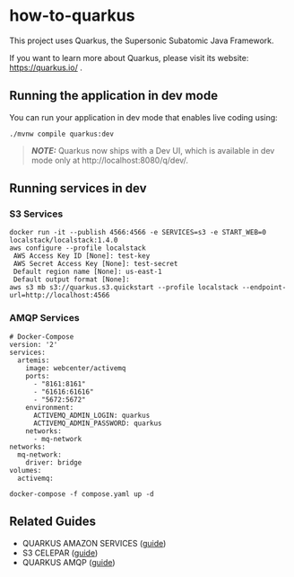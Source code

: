 # how-to-quarkus

This project uses Quarkus, the Supersonic Subatomic Java Framework.

If you want to learn more about Quarkus, please visit its website: https://quarkus.io/ .

## Running the application in dev mode

You can run your application in dev mode that enables live coding using:
```shell script
./mvnw compile quarkus:dev
```

> **_NOTE:_**  Quarkus now ships with a Dev UI, which is available in dev mode only at http://localhost:8080/q/dev/.

## Running services in dev

### S3 Services

```shell script
docker run -it --publish 4566:4566 -e SERVICES=s3 -e START_WEB=0 localstack/localstack:1.4.0
aws configure --profile localstack
 AWS Access Key ID [None]: test-key
 AWS Secret Access Key [None]: test-secret
 Default region name [None]: us-east-1
 Default output format [None]:
aws s3 mb s3://quarkus.s3.quickstart --profile localstack --endpoint-url=http://localhost:4566
```

### AMQP Services

```
# Docker-Compose
version: '2'
services:
  artemis:
    image: webcenter/activemq
    ports:
      - "8161:8161"
      - "61616:61616"
      - "5672:5672"
    environment:
      ACTIVEMQ_ADMIN_LOGIN: quarkus
      ACTIVEMQ_ADMIN_PASSWORD: quarkus
    networks:
      - mq-network
networks:
  mq-network:
    driver: bridge
volumes:
  activemq:
```

```shell script
docker-compose -f compose.yaml up -d
```

## Related Guides

- QUARKUS AMAZON SERVICES ([guide](https://quarkiverse.github.io/quarkiverse-docs/quarkus-amazon-services/dev/amazon-s3.html))
- S3 CELEPAR ([guide](https://celepar.wikis.pr.gov.br/plataformadesenvolvimento/wiki/S3_Defini%C3%A7%C3%B5es))
- QUARKUS AMQP ([guide](https://quarkus.io/guides/amqp))

